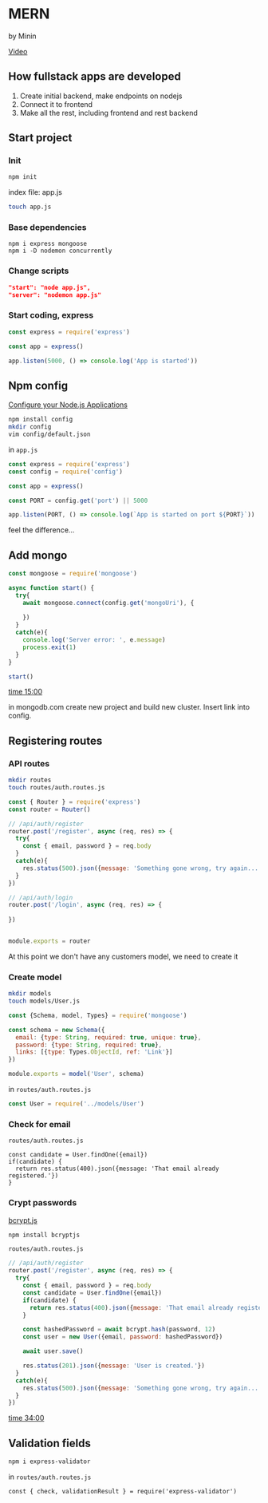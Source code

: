 # MERN

by Minin

[Video](https://www.youtube.com/watch?v=ivDjWYcKDZI)

## How fullstack apps are developed

1. Create initial backend, make endpoints on nodejs
2. Connect it to frontend
3. Make all the rest, including frontend and rest backend

## Start project

### Init

```sh
npm init
```

index file: app.js

```sh
touch app.js
```

### Base dependencies

```
npm i express mongoose
npm i -D nodemon concurrently
```

### Change scripts

```json
"start": "node app.js",
"server": "nodemon app.js"
```

### Start coding, express

```js
const express = require('express')

const app = express()

app.listen(5000, () => console.log('App is started'))
```

## Npm config

[Configure your Node.js Applications](https://www.npmjs.com/package/config)

```sh
npm install config
mkdir config
vim config/default.json
```

in `app.js`

```js
const express = require('express')
const config = require('config')

const app = express()

const PORT = config.get('port') || 5000

app.listen(PORT, () => console.log(`App is started on port ${PORT}`))
```

feel the difference...

## Add mongo

```js
const mongoose = require('mongoose')

async function start() {
  try{
    await mongoose.connect(config.get('mongoUri'), {
      
    })
  }
  catch(e){
    console.log('Server error: ', e.message)
    process.exit(1)
  }
}

start()
```



[time 15:00](https://www.youtube.com/watch?v=ivDjWYcKDZI&t=900s)

in mongodb.com create new project and build new cluster. Insert link into config.

## Registering routes



### API routes

```sh
mkdir routes
touch routes/auth.routes.js
```

```js
const { Router } = require('express')
const router = Router()

// /api/auth/register
router.post('/register', async (req, res) => {
  try{
    const { email, password } = req.body
  }
  catch(e){
    res.status(500).json({message: 'Something gone wrong, try again...'})
  }
})

// /api/auth/login
router.post('/login', async (req, res) => {
  
})


module.exports = router

```

At this point we don't have any customers model, we need to create it

### Create model

```sh
mkdir models
touch models/User.js
```

```js
const {Schema, model, Types} = require('mongoose')

const schema = new Schema({
  email: {type: String, required: true, unique: true},
  password: {type: String, required: true},
  links: [{type: Types.ObjectId, ref: 'Link'}]
})

module.exports = model('User', schema)
```

in `routes/auth.routes.js`

```js
const User = require('../models/User')
```

### Check for email

`routes/auth.routes.js`

```
const candidate = User.findOne({email})
if(candidate) {
  return res.status(400).json({message: 'That email already registered.'})
}
```

### Crypt passwords

[bcrypt.js](https://www.npmjs.com/package/bcryptjs)

```sh
npm install bcryptjs
```

`routes/auth.routes.js`

```js
// /api/auth/register
router.post('/register', async (req, res) => {
  try{
    const { email, password } = req.body
    const candidate = User.findOne({email})
    if(candidate) {
      return res.status(400).json({message: 'That email already registered.'})
    }

    const hashedPassword = await bcrypt.hash(password, 12)
    const user = new User({email, password: hashedPassword})

    await user.save()

    res.status(201).json({message: 'User is created.'})
  }
  catch(e){
    res.status(500).json({message: 'Something gone wrong, try again...'})
  }
})
```

[time 34:00](https://www.youtube.com/watch?v=ivDjWYcKDZI&t=2040s)

## Validation fields
```sh
npm i express-validator
```
in `routes/auth.routes.js`
```
const { check, validationResult } = require('express-validator')
```

